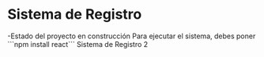 <h1>Sistema de Registro</h1>
-Estado del proyecto en construcción
Para ejecutar el sistema, debes poner
```npm install react```
Sistema de Registro 2
